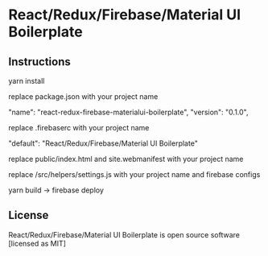 # React/Redux/Firebase/Material UI Boilerplate

## Instructions

yarn install

replace package.json with your project name

"name": "react-redux-firebase-materialui-boilerplate",
"version": "0.1.0",

replace .firebaserc with your project name

"default": "React/Redux/Firebase/Material UI Boilerplate"

replace public/index.html and site.webmanifest with your project name

replace /src/helpers/settings.js with your project name and firebase configs

yarn build -> firebase deploy

## License

React/Redux/Firebase/Material UI Boilerplate is open source software [licensed as MIT]
